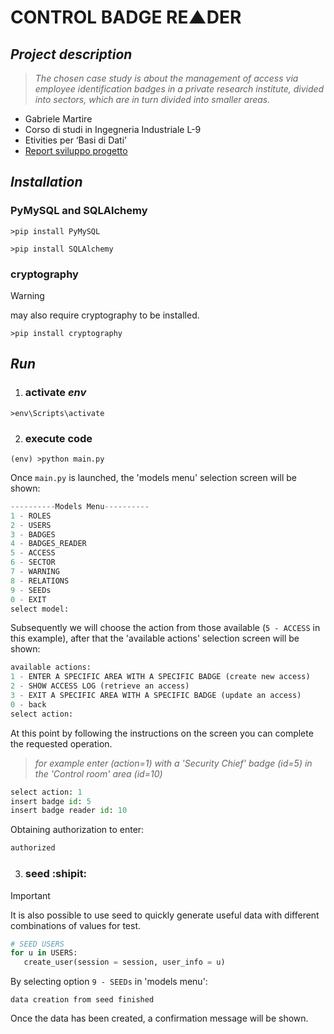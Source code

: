 
# CONTROL BADGE RE▲DER

## ***Project description***
> _The chosen case study is about the management of access via employee identification badges in a private research institute, divided into sectors, which are in turn divided into smaller areas._
+ Gabriele Martire
+ Corso di studi in Ingegneria Industriale L-9
+ Etivities per ‘Basi di Dati’
+ [Report sviluppo progetto](https://github.com/gabrielemartire/control_badge_reader/blob/master/c_b_r_report.pdf)

## ***Installation***
### PyMySQL and SQLAlchemy
```
>pip install PyMySQL
```
```
>pip install SQLAlchemy
```
### cryptography 
> [!WARNING]
> may also require cryptography to be installed.
```
>pip install cryptography
```
## ***Run***
1) ### activate _env_
```
>env\Scripts\activate
```
2) ### execute code
```
(env) >python main.py
```
Once `main.py` is launched, the 'models menu' selection screen will be shown:
```python
----------Models Menu----------
1 - ROLES
2 - USERS
3 - BADGES
4 - BADGES_READER
5 - ACCESS
6 - SECTOR
7 - WARNING
8 - RELATIONS
9 - SEEDs
0 - EXIT
select model:
```
Subsequently we will choose the action from those available (`5 - ACCESS` in this example), after that the 'available actions' selection screen will be shown:
```python
available actions:
1 - ENTER A SPECIFIC AREA WITH A SPECIFIC BADGE (create new access)
2 - SHOW ACCESS LOG (retrieve an access)
3 - EXIT A SPECIFIC AREA WITH A SPECIFIC BADGE (update an access)
0 - back
select action:
```
At this point by following the instructions on the screen you can complete the requested operation.
> _for example enter (action=1) with a 'Security Chief' badge (id=5) in the 'Control room' area (id=10)_
```python
select action: 1
insert badge id: 5
insert badge reader id: 10
```
Obtaining authorization to enter:
```python
authorized
```
3) ### seed :shipit:
> [!IMPORTANT]
> It is also possible to use seed to quickly generate useful data with different combinations of values for test.
```python
# SEED USERS
for u in USERS:
   create_user(session = session, user_info = u)
```
By selecting option `9 - SEEDs` in 'models menu':
```
data creation from seed finished
```
Once the data has been created, a confirmation message will be shown.
